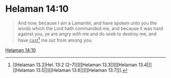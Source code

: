 # Helaman 14:10

> And now, because I am a Lamanite, and have spoken unto you the words which the Lord hath commanded me, and because it was hard against you, ye are angry with me and do seek to destroy me, and have <u>cast</u>[^a] me out from among you.

[Helaman 14:10](https://www.churchofjesuschrist.org/study/scriptures/bofm/hel/14?lang=eng&id=p10#p10)


[^a]: [[Helaman 13.2|Hel. 13:2 (2–7)]][[Helaman 13.3|]][[Helaman 13.4|]][[Helaman 13.5|]][[Helaman 13.6|]][[Helaman 13.7|]].  
